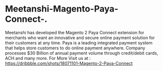 # Meetanshi-Magento-Paya-Connect-.
Meetanshi has developed the Magento 2 Paya Connect extension for merchants who want an innovative and secure online payment solution for their customers at any time. Paya is a leading integrated payment system that helps store customers to do online payment anywhere. Company processes $30 Billion of annual payment volume through credit/debit cards, ACH and many more. For More Visit us at : https://dribbble.com/shots/18071101-Magento-2-Paya-Connect
